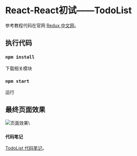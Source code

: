 # React-React初试——TodoList

参考教程代码在官网 [Redux 中文网](https://www.reduxjs.cn/)。

## 执行代码

### `npm install`
下载相关模块

### `npm start`
运行

## 最终页面效果

![](https://github.com/wode673/react-redux-todolist/blob/main/result.gif  "页面效果")\

### `代码笔记`

 [TodoList 代码笔记](https://github.com/wode673/react-redux-todolist/blob/main/TodoList%E4%BB%A3%E7%A0%81%E7%AC%94%E8%AE%B0.docx)。
